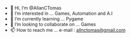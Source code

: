 - 👋 Hi, I’m @AllanCTomas
- 👀 I’m interested in ...
  Games, Automation and A.I 
- 🌱 I’m currently learning ...
  Pygame
- 💞️ I’m looking to collaborate on ...
  Games
- 📫 How to reach me ...
  e-mail : allnctomas@gmail.com
<!---
AllanCTomas/AllanCTomas is a ✨ special ✨ repository because its `README.md` (this file) appears on your GitHub profile.
You can click the Preview link to take a look at your changes.
--->
